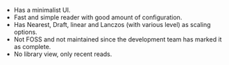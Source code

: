 - Has a minimalist UI.
- Fast and simple reader with good amount of configuration.
- Has Nearest, Draft, linear and Lanczos (with various level) as scaling options.
- Not FOSS and not maintained since the development team has marked it as complete.
- No library view, only recent reads.
